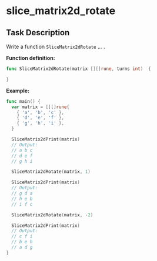 # slice_matrix2d_rotate

## Task Description

Write a function `SliceMatrix2dRotate` ... .

**Function definition:**

```go
func SliceMatrix2dRotate(matrix [][]rune, turns int)  {

}
```

**Example:**

```go
func main() {
  var matrix = [][]rune{
    { 'a', 'b', 'c' },
    { 'd', 'e', 'f' },
    { 'g', 'h', 'i' },
  }

  SliceMatrix2dPrint(matrix)
  // Output:
  // a b c
  // d e f
  // g h i

  SliceMatrix2dRotate(matrix, 1)

  SliceMatrix2dPrint(matrix)
  // Output:
  // g d a
  // h e b
  // i f c

  SliceMatrix2dRotate(matrix, -2)

  SliceMatrix2dPrint(matrix)
  // Output:
  // c f i
  // b e h
  // a d g
}
```
